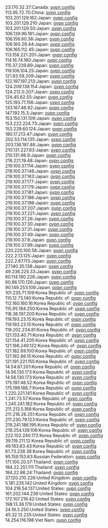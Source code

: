 23.170.32.37:Canada: [ovpn config](vpn/23_170_32_37.ovpn)  
113.95.72.70:China: [ovpn config](vpn/113_95_72_70.ovpn)  
103.201.129.162:Japan: [ovpn config](vpn/103_201_129_162.ovpn)  
103.201.129.210:Japan: [ovpn config](vpn/103_201_129_210.ovpn)  
103.201.129.50:Japan: [ovpn config](vpn/103_201_129_50.ovpn)  
106.139.96.181:Japan: [ovpn config](vpn/106_139_96_181.ovpn)  
106.156.60.38:Japan: [ovpn config](vpn/106_156_60_38.ovpn)  
106.160.29.44:Japan: [ovpn config](vpn/106_160_29_44.ovpn)  
106.165.112.45:Japan: [ovpn config](vpn/106_165_112_45.ovpn)  
113.158.221.201:Japan: [ovpn config](vpn/113_158_221_201.ovpn)  
114.16.74.180:Japan: [ovpn config](vpn/114_16_74_180.ovpn)  
115.37.239.89:Japan: [ovpn config](vpn/115_37_239_89.ovpn)  
119.106.104.25:Japan: [ovpn config](vpn/119_106_104_25.ovpn)  
121.83.59.209:Japan: [ovpn config](vpn/121_83_59_209.ovpn)  
122.197.197.213:Japan: [ovpn config](vpn/122_197_197_213.ovpn)  
124.209.138.154:Japan: [ovpn config](vpn/124_209_138_154.ovpn)  
124.212.0.207:Japan: [ovpn config](vpn/124_212_0_207.ovpn)  
124.45.62.55:Japan: [ovpn config](vpn/124_45_62_55.ovpn)  
125.193.71.156:Japan: [ovpn config](vpn/125_193_71_156.ovpn)  
133.167.46.92:Japan: [ovpn config](vpn/133_167_46_92.ovpn)  
147.192.15.3:Japan: [ovpn config](vpn/147_192_15_3.ovpn)  
153.150.131.109:Japan: [ovpn config](vpn/153_150_131_109.ovpn)  
153.222.224.73:Japan: [ovpn config](vpn/153_222_224_73.ovpn)  
153.229.60.124:Japan: [ovpn config](vpn/153_229_60_124.ovpn)  
180.17.213.47:Japan: [ovpn config](vpn/180_17_213_47.ovpn)  
202.53.114.135:Japan: [ovpn config](vpn/202_53_114_135.ovpn)  
203.136.197.48:Japan: [ovpn config](vpn/203_136_197_48.ovpn)  
210.131.227.83:Japan: [ovpn config](vpn/210_131_227_83.ovpn)  
210.131.96.9:Japan: [ovpn config](vpn/210_131_96_9.ovpn)  
218.221.19.48:Japan: [ovpn config](vpn/218_221_19_48.ovpn)  
219.100.37.114:Japan: [ovpn config](vpn/219_100_37_114.ovpn)  
219.100.37.146:Japan: [ovpn config](vpn/219_100_37_146.ovpn)  
219.100.37.163:Japan: [ovpn config](vpn/219_100_37_163.ovpn)  
219.100.37.177:Japan: [ovpn config](vpn/219_100_37_177.ovpn)  
219.100.37.179:Japan: [ovpn config](vpn/219_100_37_179.ovpn)  
219.100.37.181:Japan: [ovpn config](vpn/219_100_37_181.ovpn)  
219.100.37.186:Japan: [ovpn config](vpn/219_100_37_186.ovpn)  
219.100.37.198:Japan: [ovpn config](vpn/219_100_37_198.ovpn)  
219.100.37.207:Japan: [ovpn config](vpn/219_100_37_207.ovpn)  
219.100.37.221:Japan: [ovpn config](vpn/219_100_37_221.ovpn)  
219.100.37.26:Japan: [ovpn config](vpn/219_100_37_26.ovpn)  
219.100.37.30:Japan: [ovpn config](vpn/219_100_37_30.ovpn)  
219.100.37.31:Japan: [ovpn config](vpn/219_100_37_31.ovpn)  
219.100.37.49:Japan: [ovpn config](vpn/219_100_37_49.ovpn)  
219.100.37.9:Japan: [ovpn config](vpn/219_100_37_9.ovpn)  
219.100.37.98:Japan: [ovpn config](vpn/219_100_37_98.ovpn)  
220.220.100.58:Japan: [ovpn config](vpn/220_220_100_58.ovpn)  
222.2.13.125:Japan: [ovpn config](vpn/222_2_13_125.ovpn)  
222.2.67.113:Japan: [ovpn config](vpn/222_2_67_113.ovpn)  
27.140.35.138:Japan: [ovpn config](vpn/27_140_35_138.ovpn)  
49.236.225.33:Japan: [ovpn config](vpn/49_236_225_33.ovpn)  
60.114.190.226:Japan: [ovpn config](vpn/60_114_190_226.ovpn)  
60.86.170.126:Japan: [ovpn config](vpn/60_86_170_126.ovpn)  
90.149.253.109:Japan: [ovpn config](vpn/90_149_253_109.ovpn)  
101.235.71.109:Korea Republic of: [ovpn config](vpn/101_235_71_109.ovpn)  
110.12.73.140:Korea Republic of: [ovpn config](vpn/110_12_73_140.ovpn)  
112.160.160.16:Korea Republic of: [ovpn config](vpn/112_160_160_16.ovpn)  
115.95.184.250:Korea Republic of: [ovpn config](vpn/115_95_184_250.ovpn)  
118.38.197.200:Korea Republic of: [ovpn config](vpn/118_38_197_200.ovpn)  
119.193.23.15:Korea Republic of: [ovpn config](vpn/119_193_23_15.ovpn)  
119.193.23.15:Korea Republic of: [ovpn config](vpn/119_193_23_15.ovpn)  
119.202.234.81:Korea Republic of: [ovpn config](vpn/119_202_234_81.ovpn)  
121.133.40.71:Korea Republic of: [ovpn config](vpn/121_133_40_71.ovpn)  
121.154.41.205:Korea Republic of: [ovpn config](vpn/121_154_41_205.ovpn)  
121.166.249.122:Korea Republic of: [ovpn config](vpn/121_166_249_122.ovpn)  
121.182.69.100:Korea Republic of: [ovpn config](vpn/121_182_69_100.ovpn)  
121.182.86.15:Korea Republic of: [ovpn config](vpn/121_182_86_15.ovpn)  
121.191.221.155:Korea Republic of: [ovpn config](vpn/121_191_221_155.ovpn)  
14.54.67.201:Korea Republic of: [ovpn config](vpn/14_54_67_201.ovpn)  
14.56.130.173:Korea Republic of: [ovpn config](vpn/14_56_130_173.ovpn)  
14.56.130.173:Korea Republic of: [ovpn config](vpn/14_56_130_173.ovpn)  
175.197.48.52:Korea Republic of: [ovpn config](vpn/175_197_48_52.ovpn)  
175.199.188.7:Korea Republic of: [ovpn config](vpn/175_199_188_7.ovpn)  
1.220.221.141:Korea Republic of: [ovpn config](vpn/1_220_221_141.ovpn)  
1.241.73.57:Korea Republic of: [ovpn config](vpn/1_241_73_57.ovpn)  
1.245.241.182:Korea Republic of: [ovpn config](vpn/1_245_241_182.ovpn)  
211.213.5.168:Korea Republic of: [ovpn config](vpn/211_213_5_168.ovpn)  
211.216.26.251:Korea Republic of: [ovpn config](vpn/211_216_26_251.ovpn)  
211.230.79.123:Korea Republic of: [ovpn config](vpn/211_230_79_123.ovpn)  
219.241.186.195:Korea Republic of: [ovpn config](vpn/219_241_186_195.ovpn)  
219.254.139.106:Korea Republic of: [ovpn config](vpn/219_254_139_106.ovpn)  
222.102.240.172:Korea Republic of: [ovpn config](vpn/222_102_240_172.ovpn)  
39.119.211.12:Korea Republic of: [ovpn config](vpn/39_119_211_12.ovpn)  
49.163.63.43:Korea Republic of: [ovpn config](vpn/49_163_63_43.ovpn)  
61.73.238.38:Korea Republic of: [ovpn config](vpn/61_73_238_38.ovpn)  
95.159.153.63:Russian Federation: [ovpn config](vpn/95_159_153_63.ovpn)  
171.100.20.57:Thailand: [ovpn config](vpn/171_100_20_57.ovpn)  
184.22.251.111:Thailand: [ovpn config](vpn/184_22_251_111.ovpn)  
184.22.86.24:Thailand: [ovpn config](vpn/184_22_86_24.ovpn)  
37.120.210.226:United Kingdom: [ovpn config](vpn/37_120_210_226.ovpn)  
5.181.235.142:United Kingdom: [ovpn config](vpn/5_181_235_142.ovpn)  
104.218.54.137:United States: [ovpn config](vpn/104_218_54_137.ovpn)  
161.202.144.236:United States: [ovpn config](vpn/161_202_144_236.ovpn)  
172.107.219.42:United States: [ovpn config](vpn/172_107_219_42.ovpn)  
198.13.36.179:United States: [ovpn config](vpn/198_13_36_179.ovpn)  
24.19.3.250:United States: [ovpn config](vpn/24_19_3_250.ovpn)  
45.32.13.235:United States: [ovpn config](vpn/45_32_13_235.ovpn)  
14.254.116.198:Viet Nam: [ovpn config](vpn/14_254_116_198.ovpn)  
